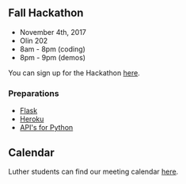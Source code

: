 ## Fall Hackathon

* November 4th, 2017
* Olin 202
* 8am - 8pm (coding)
* 8pm - 9pm (demos)

You can sign up for the Hackathon [here](https://docs.google.com/spreadsheets/d/1uSuxv8KBx-qhoHcG7B4qhHZL9Zd4ewcKo8KVsUaNuUQ/edit).

### Preparations
* [Flask](https://www.youtube.com/watch?v=zRwy8gtgJ1A)
* [Heroku](https://www.youtube.com/watch?v=skc-ZEU9kO8)
* [API's for Python](http://www.pythonforbeginners.com/api/list-of-python-apis)

## Calendar
Luther students can find our meeting calendar [here](https://calendar.google.com/calendar/embed?src=luther.edu_81i8tmkhkeafp278etjdao7c3c%40group.calendar.google.com&ctz=America/Chicago).

